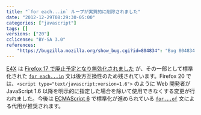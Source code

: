 ```yaml
---
title: "`for each...in` ループが実質的に削除されました"
date: "2012-12-29T08:29:30-05:00"
categories: ["javascript"]
tags: []
versions: ["20"]
cclicense: "BY-SA 3.0"
references:
    "https://bugzilla.mozilla.org/show_bug.cgi?id=804834": "Bug 804834 – Hide \"for each\" from content"
---
```

[E4X](https://developer.mozilla.org/ja/docs/E4X) は [Firefox 17 で廃止予定となり無効化されました](https://www.fxsitecompat.com/ja/docs/2012/e4x-has-been-disabled/) が、その一部として標準化された [`for each...in`](https://developer.mozilla.org/ja/docs/JavaScript/Reference/Statements/for_each...in) 文は後方互換性のため残されています。Firefox 20 では、`<script type="text/javascript;version=1.6">` のように Web 開発者が JavaScript 1.6 以降を明示的に指定した場合を除いて使用できなくする変更が行われました。今後は [ECMAScript 6](https://developer.mozilla.org/ja/docs/JavaScript/ECMAScript_6_support_in_Mozilla) で標準化が進められている [`for...of`](https://developer.mozilla.org/ja/docs/JavaScript/Reference/Statements/for...of) 文による代用が推奨されます。
